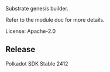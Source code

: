 Substrate genesis builder.

Refer to the module doc for more details.

License: Apache-2.0


## Release

Polkadot SDK Stable 2412
